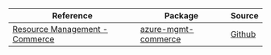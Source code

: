 | Reference | Package | Source |
|---|---|---|
|[Resource Management - Commerce](mgmt-commerce-readme.md)|[azure-mgmt-commerce](https://pypi.org/project/azure-mgmt-commerce)|[Github](https://github.com/Azure/azure-sdk-for-python/blob/main/sdk/commerce/azure-mgmt-commerce)|
